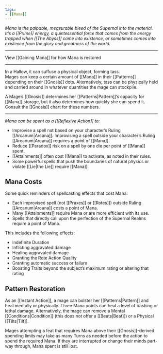 ```yaml
---
tags:
- [[Mana]]
---
```


_Mana is the palpable, measurable bleed of the Supernal into the material. It’s a [[Prime]] energy, a quintessential force that comes from the energy trapped when [[The Abyss]] came into existence, or sometimes comes into existence from the glory and greatness of the world._

---

View [[Gaining Mana]] for how Mana is restored

---

In a Hallow, it can suffuse a physical object, forming tass.\
Mages can keep a certain amount of [[Mana]] in their [[Patterns]] depending on their [[Gnosis]] dots. Alternatively, tass can be physically held and carried around in whatever quantities the mage can stockpile.

A Mage’s [[Gnosis]] determines her [[Patterns|Pattern]]’s capacity for [[Mana]] storage, but it also determines how quickly she can spend it. Consult the [[Gnosis]] chart for these numbers.

---

_Mana can be spent as a [[Reflexive Action]] to:_
- Improvise a spell not based on your character’s Ruling [[Arcanum|Arcana]]. Improvising a spell outside your character’s Ruling [[Arcanum|Arcana]] requires a point of [[Mana]].
- Reduce [[Paradox]] risk on a spell by one die per point of [[Mana]] spent.
- [[Attainments]] often cost [[Mana]] to activate, as noted in their rules.
- Some powerful spells that push the boundaries of natural physics or violate [[Lie|the Lie]] require [[Mana]].

## Mana Costs

Some quick reminders of spellcasting effects that cost Mana:

- Each improvised spell (not [[Praxes]] or [[Rotes]]) outside Ruling [[Arcanum|Arcana]] costs a point of Mana.
- Many [[Attainments]] require Mana or are more efficient with its use.
- Spells that directly call upon the perfection of the Supernal Realms require a point of Mana.

This includes the following effects:
- Indefinite Duration
- Inflicting aggravated damage
- Healing aggravated damage
- Granting the Rote Action Quality
- Granting automatic success or failure
- Boosting Traits beyond the subject’s maximum rating or altering that rating

## Pattern Restoration

As an [[Instant Action]], a mage can bolster her [[Patterns|Pattern]] and heal mentally or physically. Three Mana points can heal a level of bashing or lethal damage. Alternatively, the mage can remove a Mental [[Conditions|Condition]] (this does not offer a [[Beats|Beat]]) or a Physical [[Tilts|Tilt]].

Mages attempting a feat that requires Mana above their [[Gnosis]]-derived spending limits may take as many Turns as needed before the action to spend the required Mana. If they are interrupted or change their minds part-way through, Mana spent is still lost.

